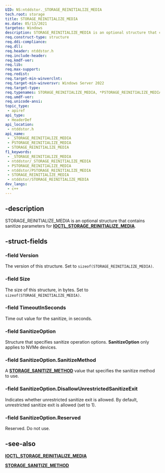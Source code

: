 ```yaml
---
UID: NS:ntddstor._STORAGE_REINITIALIZE_MEDIA
tech.root: storage
title: STORAGE_REINITIALIZE_MEDIA
ms.date: 05/13/2021
targetos: Windows
description: STORAGE_REINITIALIZE_MEDIA is an optional structure that contains sanitize parameters for IOCTL_STORAGE_REINITIALIZE_MEDIA.
req.construct-type: structure
req.ddi-compliance: 
req.dll: 
req.header: ntddstor.h
req.include-header: 
req.kmdf-ver: 
req.lib: 
req.max-support: 
req.redist: 
req.target-min-winverclnt:
req.target-min-winversvr: Windows Server 2022
req.target-type: 
req.typenames: STORAGE_REINITIALIZE_MEDIA, *PSTORAGE_REINITIALIZE_MEDIA
req.umdf-ver: 
req.unicode-ansi: 
topic_type:
 - apiref
api_type:
 - HeaderDef
api_location:
 - ntddstor.h
api_name:
 - _STORAGE_REINITIALIZE_MEDIA
 - PSTORAGE_REINITIALIZE_MEDIA
 - STORAGE_REINITIALIZE_MEDIA
f1_keywords:
 - _STORAGE_REINITIALIZE_MEDIA
 - ntddstor/_STORAGE_REINITIALIZE_MEDIA
 - PSTORAGE_REINITIALIZE_MEDIA
 - ntddstor/PSTORAGE_REINITIALIZE_MEDIA
 - STORAGE_REINITIALIZE_MEDIA
 - ntddstor/STORAGE_REINITIALIZE_MEDIA
dev_langs:
 - c++
---
```


## -description

STORAGE_REINITIALIZE_MEDIA is an optional structure that contains sanitize parameters for [**IOCTL_STORAGE_REINITIALIZE_MEDIA**](ni-ntddstor-ioctl_storage_reinitialize_media.md).

## -struct-fields

### -field Version

The version of this structure. Set to ```sizeof(STORAGE_REINITIALIZE_MEDIA)```.

### -field Size

The size of this structure, in bytes. Set to ```sizeof(STORAGE_REINITIALIZE_MEDIA)```.

### -field TimeoutInSeconds

Time out value for the sanitize, in seconds.

### -field SanitizeOption

Structure that specifies sanitize operation options. **SanitizeOption** only applies to NVMe devices.

### -field SanitizeOption.SanitizeMethod

A [**STORAGE_SANITIZE_METHOD**](ne-ntddstor-storage_sanitize_method.md) value that specifies the sanitize method to use.

### -field SanitizeOption.DisallowUnrestrictedSanitizeExit

Indicates whether unrestricted sanitize exit is allowed. By default, unrestricted sanitize exit is allowed (set to 1).

### -field SanitizeOption.Reserved

Reserved. Do not use.

## -see-also

[**IOCTL_STORAGE_REINITIALIZE_MEDIA**](ni-ntddstor-ioctl_storage_reinitialize_media.md)

[**STORAGE_SANITIZE_METHOD**](ne-ntddstor-storage_sanitize_method.md)
